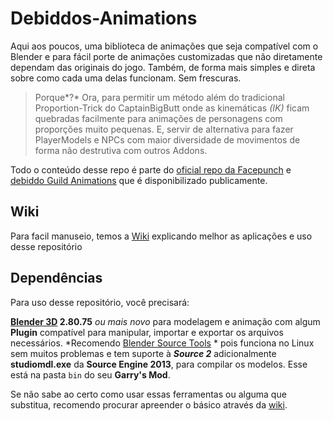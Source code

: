 # Debiddos-Animations
Aqui aos poucos, uma biblioteca de animações que seja compatível com o Blender e para fácil porte de animações customizadas que não diretamente dependam das originais do jogo.
Também, de forma mais simples e direta sobre como cada uma delas funcionam. Sem frescuras.

> Porque*?*
> Ora, para permitir um método além do tradicional Proportion-Trick do CaptainBigButt onde as kinemáticas *(IK)* ficam quebradas facilmente para animações de personagens com proporções muito pequenas. E, servir de alternativa para fazer PlayerModels e NPCs com maior diversidade de movimentos de forma não destrutiva com outros Addons.

Todo o conteúdo desse repo é parte do [oficial repo da Facepunch](https://github.com/robotboy655/gmod-animations) e [debiddo Guild Animations](https://github.com/LoveRenamon/Debiddos-Animations-private) que é disponibilizado publicamente.

## Wiki
Para facil manuseio, temos a [Wiki](https://github.com/LoveRenamon/Debiddos-Animations/wiki) explicando melhor as aplicações e uso desse repositório

## Dependências
Para uso desse repositório, você precisará:

**[Blender 3D](https://www.blender.org) 2.80.75** *ou mais novo* para modelagem e animação com algum **Plugin** compatível para manipular, importar e exportar os arquivos necessários. *Recomendo [Blender Source Tools](http://steamreview.org/BlenderSourceTools/archives/) * pois funciona no Linux sem muitos problemas e tem suporte à ***Source 2*** adicionalmente
**studiomdl.exe** da **Source Engine 2013**, para compilar os modelos. Esse está na pasta `bin` do seu **Garry's Mod**.

Se não sabe ao certo como usar essas ferramentas ou alguma que substitua, recomendo procurar apreender o básico através da [wiki](https://github.com/LoveRenamon/Debiddos-Animations/wiki).
